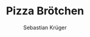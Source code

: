 ---
title: Pizza Brötchen
author: Sebastian Krüger
category:
    - Pizza
    - Sauce
layout: recipe
ingredients:
    - 500g gestückelte Tomaten
    - 3 Zehen Knobluach
    - Salz
    - Peffer
    - Aijvar
    - 200g Salsiccia oder Fuet
    - 200g Feta oder Hirtenkäse
    - 5 Kaiser-Brötchen
instructions:
    - Knoblauch Zehen als Ganze in Olivenöl unter mittlerer Hitzezufuhr anbraten.
    - Die kleingeschittene WUrst hinzugeben und im Öl frittieren.
    - Mit den Tomaten ablöschen.
    - Aijvar hinzugeben und aufkochen.
    - Mit Salz und Pffer abschmecken.
    - Die Sauce auf den halbierten Brötchen grob verteilen und mit dem Feta grosszügig bestreuen.
    - Im vorgeheizten Backofen auf 200° kross durchbacken.
image: pizza-brötchen.jpg
---